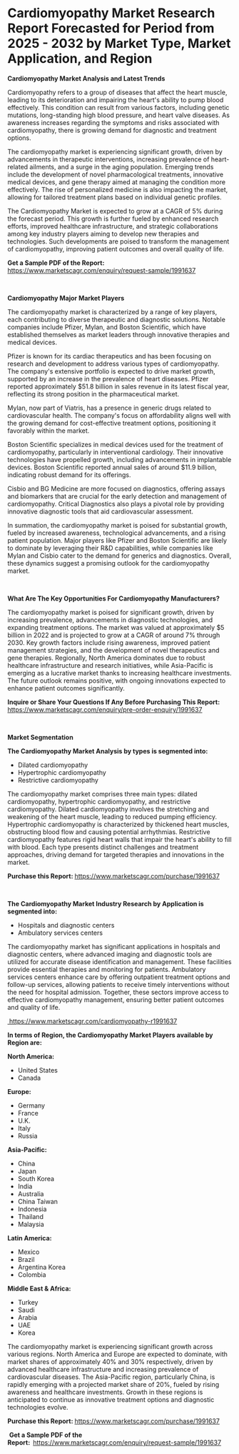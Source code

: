 <p><h1>Cardiomyopathy Market Research Report Forecasted for Period from 2025 -  2032 by Market Type, Market Application, and Region</h1></p><p><strong>Cardiomyopathy Market Analysis and Latest Trends</strong></p>
<p><p>Cardiomyopathy refers to a group of diseases that affect the heart muscle, leading to its deterioration and impairing the heart's ability to pump blood effectively. This condition can result from various factors, including genetic mutations, long-standing high blood pressure, and heart valve diseases. As awareness increases regarding the symptoms and risks associated with cardiomyopathy, there is growing demand for diagnostic and treatment options.</p><p>The cardiomyopathy market is experiencing significant growth, driven by advancements in therapeutic interventions, increasing prevalence of heart-related ailments, and a surge in the aging population. Emerging trends include the development of novel pharmacological treatments, innovative medical devices, and gene therapy aimed at managing the condition more effectively. The rise of personalized medicine is also impacting the market, allowing for tailored treatment plans based on individual genetic profiles.</p><p>The Cardiomyopathy Market is expected to grow at a CAGR of 5% during the forecast period. This growth is further fueled by enhanced research efforts, improved healthcare infrastructure, and strategic collaborations among key industry players aiming to develop new therapies and technologies. Such developments are poised to transform the management of cardiomyopathy, improving patient outcomes and overall quality of life.</p></p>
<p><strong>Get a Sample PDF of the Report:&nbsp;</strong> <a href="https://www.marketscagr.com/enquiry/request-sample/1991637?utm_campaign=3173&utm_medium=2&utm_source=Github&utm_content=ia&utm_term=12042025&utm_id=cardiomyopathy">https://www.marketscagr.com/enquiry/request-sample/1991637</a></p>
<p>&nbsp;</p>
<p><strong>Cardiomyopathy Major Market Players</strong></p>
<p><p>The cardiomyopathy market is characterized by a range of key players, each contributing to diverse therapeutic and diagnostic solutions. Notable companies include Pfizer, Mylan, and Boston Scientific, which have established themselves as market leaders through innovative therapies and medical devices.</p><p>Pfizer is known for its cardiac therapeutics and has been focusing on research and development to address various types of cardiomyopathy. The company's extensive portfolio is expected to drive market growth, supported by an increase in the prevalence of heart diseases. Pfizer reported approximately $51.8 billion in sales revenue in its latest fiscal year, reflecting its strong position in the pharmaceutical market.</p><p>Mylan, now part of Viatris, has a presence in generic drugs related to cardiovascular health. The company's focus on affordability aligns well with the growing demand for cost-effective treatment options, positioning it favorably within the market.</p><p>Boston Scientific specializes in medical devices used for the treatment of cardiomyopathy, particularly in interventional cardiology. Their innovative technologies have propelled growth, including advancements in implantable devices. Boston Scientific reported annual sales of around $11.9 billion, indicating robust demand for its offerings.</p><p>Cisbio and BG Medicine are more focused on diagnostics, offering assays and biomarkers that are crucial for the early detection and management of cardiomyopathy. Critical Diagnostics also plays a pivotal role by providing innovative diagnostic tools that aid cardiovascular assessment.</p><p>In summation, the cardiomyopathy market is poised for substantial growth, fueled by increased awareness, technological advancements, and a rising patient population. Major players like Pfizer and Boston Scientific are likely to dominate by leveraging their R&D capabilities, while companies like Mylan and Cisbio cater to the demand for generics and diagnostics. Overall, these dynamics suggest a promising outlook for the cardiomyopathy market.</p></p>
<p>&nbsp;</p>
<p><strong>What Are The Key Opportunities For Cardiomyopathy Manufacturers?</strong></p>
<p><p>The cardiomyopathy market is poised for significant growth, driven by increasing prevalence, advancements in diagnostic technologies, and expanding treatment options. The market was valued at approximately $5 billion in 2022 and is projected to grow at a CAGR of around 7% through 2030. Key growth factors include rising awareness, improved patient management strategies, and the development of novel therapeutics and gene therapies. Regionally, North America dominates due to robust healthcare infrastructure and research initiatives, while Asia-Pacific is emerging as a lucrative market thanks to increasing healthcare investments. The future outlook remains positive, with ongoing innovations expected to enhance patient outcomes significantly.</p></p>
<p><strong>Inquire or Share Your Questions If Any Before Purchasing This Report:</strong> <a href="https://www.marketscagr.com/enquiry/pre-order-enquiry/1991637?utm_campaign=3173&utm_medium=2&utm_source=Github&utm_content=ia&utm_term=12042025&utm_id=cardiomyopathy">https://www.marketscagr.com/enquiry/pre-order-enquiry/1991637</a></p>
<p>&nbsp;</p>
<p><strong>Market Segmentation</strong></p>
<p><strong>The Cardiomyopathy Market Analysis by types is segmented into:</strong></p>
<p><ul><li>Dilated cardiomyopathy</li><li>Hypertrophic cardiomyopathy</li><li>Restrictive cardiomyopathy</li></ul></p>
<p><p>The cardiomyopathy market comprises three main types: dilated cardiomyopathy, hypertrophic cardiomyopathy, and restrictive cardiomyopathy. Dilated cardiomyopathy involves the stretching and weakening of the heart muscle, leading to reduced pumping efficiency. Hypertrophic cardiomyopathy is characterized by thickened heart muscles, obstructing blood flow and causing potential arrhythmias. Restrictive cardiomyopathy features rigid heart walls that impair the heart's ability to fill with blood. Each type presents distinct challenges and treatment approaches, driving demand for targeted therapies and innovations in the market.</p></p>
<p><strong>Purchase this Report:&nbsp;</strong><a href="https://www.marketscagr.com/purchase/1991637?utm_campaign=3173&utm_medium=2&utm_source=Github&utm_content=ia&utm_term=12042025&utm_id=cardiomyopathy">https://www.marketscagr.com/purchase/1991637</a></p>
<p>&nbsp;</p>
<p><strong>The Cardiomyopathy Market Industry Research by Application is segmented into:</strong></p>
<p><ul><li>Hospitals and diagnostic centers</li><li>Ambulatory services centers</li></ul></p>
<p><p>The cardiomyopathy market has significant applications in hospitals and diagnostic centers, where advanced imaging and diagnostic tools are utilized for accurate disease identification and management. These facilities provide essential therapies and monitoring for patients. Ambulatory services centers enhance care by offering outpatient treatment options and follow-up services, allowing patients to receive timely interventions without the need for hospital admission. Together, these sectors improve access to effective cardiomyopathy management, ensuring better patient outcomes and quality of life.</p></p>
<p><a href="https://www.marketscagr.com/cardiomyopathy-r1991637?utm_campaign=3173&utm_medium=2&utm_source=Github&utm_content=ia&utm_term=12042025&utm_id=cardiomyopathy">&nbsp;https://www.marketscagr.com/cardiomyopathy-r1991637</a></p>
<p><strong>In terms of Region, the Cardiomyopathy Market Players available by Region are:</strong></p>
<p>
    <p> <strong> North America: </strong>
        <ul>
            <li>United States</li>
            <li>Canada</li>
        </ul>
        </p> 
    <p> <strong> Europe: </strong>
        <ul>
            <li>Germany</li>
            <li>France</li>
            <li>U.K.</li>
            <li>Italy</li>
            <li>Russia</li>
        </ul>
        </p> 
    <p> <strong> Asia-Pacific: </strong>
        <ul>
            <li>China</li>
            <li>Japan</li>
            <li>South Korea</li>
            <li>India</li>
            <li>Australia</li>
            <li>China Taiwan</li>
            <li>Indonesia</li>
            <li>Thailand</li>
            <li>Malaysia</li>
        </ul>
        </p> 
    <p> <strong> Latin America: </strong>
        <ul>
            <li>Mexico</li>
            <li>Brazil</li>
            <li>Argentina Korea</li>
            <li>Colombia</li>
        </ul>
        </p> 
    <p> <strong> Middle East & Africa: </strong>
        <ul>
            <li>Turkey</li>
            <li>Saudi</li>
            <li>Arabia</li>
            <li>UAE</li>
            <li>Korea</li>
        </ul>
    </p>
    </p>
<p><p>The cardiomyopathy market is experiencing significant growth across various regions. North America and Europe are expected to dominate, with market shares of approximately 40% and 30% respectively, driven by advanced healthcare infrastructure and increasing prevalence of cardiovascular diseases. The Asia-Pacific region, particularly China, is rapidly emerging with a projected market share of 20%, fueled by rising awareness and healthcare investments. Growth in these regions is anticipated to continue as innovative treatment options and diagnostic technologies evolve.</p></p>
<p><strong>Purchase this Report: </strong><a href="https://www.marketscagr.com/purchase/1991637?utm_campaign=3173&utm_medium=2&utm_source=Github&utm_content=ia&utm_term=12042025&utm_id=cardiomyopathy">https://www.marketscagr.com/purchase/1991637</a></p>
<p>&nbsp;<strong>Get a Sample PDF of the Report:&nbsp;&nbsp;</strong><a href="https://www.marketscagr.com/enquiry/request-sample/1991637?utm_campaign=3173&utm_medium=2&utm_source=Github&utm_content=ia&utm_term=12042025&utm_id=cardiomyopathy">https://www.marketscagr.com/enquiry/request-sample/1991637</a></p>
<p><strong></strong></p>
<p><p></p><p></p><p></p></p>